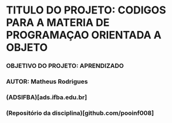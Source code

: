 # **TITULO DO PROJETO: CODIGOS PARA A MATERIA DE PROGRAMAÇAO ORIENTADA A OBJETO**
### OBJETIVO DO PROJETO: APRENDIZADO
### AUTOR: **Matheus Rodrigues**
### (ADSIFBA)[ads.ifba.edu.br]
### (Repositório da disciplina)[github.com/pooinf008]